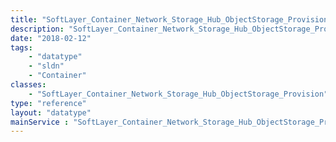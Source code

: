 ```yaml
---
title: "SoftLayer_Container_Network_Storage_Hub_ObjectStorage_Provision"
description: "SoftLayer_Container_Network_Storage_Hub_ObjectStorage_Provision provides description of a provision "
date: "2018-02-12"
tags:
    - "datatype"
    - "sldn"
    - "Container"
classes:
    - "SoftLayer_Container_Network_Storage_Hub_ObjectStorage_Provision"
type: "reference"
layout: "datatype"
mainService : "SoftLayer_Container_Network_Storage_Hub_ObjectStorage_Provision"
---
```

